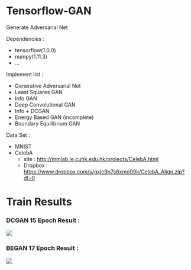 # Tensorflow-GAN
Generate Adversarial Net

Dependencies :
  - tensorflow(1.0.0)
  - numpy(1.11.3)
  - ...
  
Implement list :
  - Generative Adversarial Net
  - Least Squares GAN
  - Info GAN
  - Deep Convolutional GAN
  - Info + DCGAN
  - Energy Based GAN (incomplete)
  - Boundary Equilibrium GAN
  
  
Data Set :
  - MNIST
  - CelebA
    - site : http://mmlab.ie.cuhk.edu.hk/projects/CelebA.html
    - Dropbox : https://www.dropbox.com/s/gxjc9p7s6xmo09k/CelebA_Align.zip?dl=0
    
    
# Train Results
    
### DCGAN 15 Epoch Result :
<img src="assets/DCGAN.gif">

### BEGAN 17 Epoch Result :
<img src="assets/BEGAN.gif">
